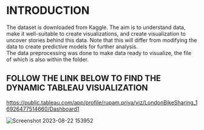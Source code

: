 # INTRODUCTION
  The dataset is downloaded from Kaggle.
  The aim is to understand data, make it well-suitable to create visualizations, and create visualization to uncover
  stories behind this data. Note that this will differ from modifying the data to create predictive
  models for further analysis. <br>
  The data preprocessing was done to make data ready to visualize, the file of which is also within the folder. 

## FOLLOW THE LINK BELOW TO FIND THE DYNAMIC TABLEAU VISUALIZATION
https://public.tableau.com/app/profile/rupam.priya/viz/LondonBikeSharing_16926477514660/Dashboard1


![Screenshot 2023-08-22 153952](https://github.com/rupam-priya/Visualizations/assets/117684847/e1001f2a-e251-4b0e-81db-587a41b7b415)
